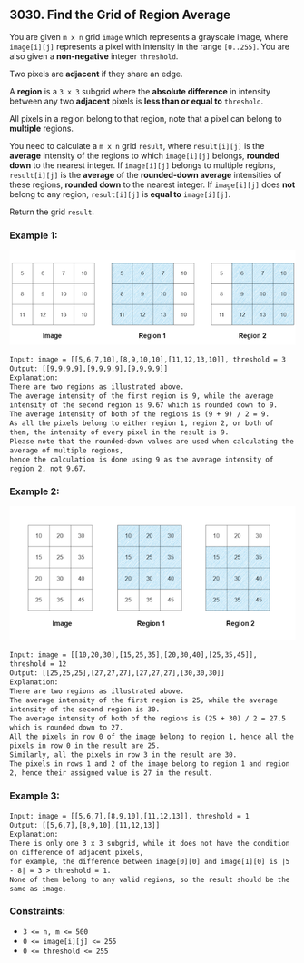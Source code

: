 ## 3030. Find the Grid of Region Average

You are given ```m x n``` grid ```image``` which represents a grayscale image, where ```image[i][j]``` represents a pixel with intensity in the range ```[0..255]```. You are also given a **non-negative** integer ```threshold```.

Two pixels are **adjacent** if they share an edge.

A **region** is a ```3 x 3``` subgrid where the **absolute difference** in intensity between any two **adjacent** pixels is **less than or equal to** ```threshold```.

All pixels in a region belong to that region, note that a pixel can belong to **multiple** regions.

You need to calculate a ```m x n``` grid ```result```, where ```result[i][j]``` is the **average** intensity of the regions to which ```image[i][j]``` belongs, **rounded down** to the nearest integer. If ```image[i][j]``` belongs to multiple regions, ```result[i][j]``` is the **average** of the **rounded-down average** intensities of these regions, **rounded down** to the nearest integer. If ```image[i][j]``` does **not** belong to any region, ```result[i][j]``` is **equal to** ```image[i][j]```.

Return the grid ```result```.

### Example 1:

![Example 1](images/example1.png)

```
Input: image = [[5,6,7,10],[8,9,10,10],[11,12,13,10]], threshold = 3
Output: [[9,9,9,9],[9,9,9,9],[9,9,9,9]]
Explanation:
There are two regions as illustrated above.
The average intensity of the first region is 9, while the average intensity of the second region is 9.67 which is rounded down to 9.
The average intensity of both of the regions is (9 + 9) / 2 = 9.
As all the pixels belong to either region 1, region 2, or both of them, the intensity of every pixel in the result is 9.
Please note that the rounded-down values are used when calculating the average of multiple regions,
hence the calculation is done using 9 as the average intensity of region 2, not 9.67.
```
### Example 2:

![Example 2](images/example2.png)

```
Input: image = [[10,20,30],[15,25,35],[20,30,40],[25,35,45]], threshold = 12
Output: [[25,25,25],[27,27,27],[27,27,27],[30,30,30]]
Explanation:
There are two regions as illustrated above.
The average intensity of the first region is 25, while the average intensity of the second region is 30.
The average intensity of both of the regions is (25 + 30) / 2 = 27.5 which is rounded down to 27.
All the pixels in row 0 of the image belong to region 1, hence all the pixels in row 0 in the result are 25.
Similarly, all the pixels in row 3 in the result are 30.
The pixels in rows 1 and 2 of the image belong to region 1 and region 2, hence their assigned value is 27 in the result.
```
### Example 3:
```
Input: image = [[5,6,7],[8,9,10],[11,12,13]], threshold = 1
Output: [[5,6,7],[8,9,10],[11,12,13]]
Explanation:
There is only one 3 x 3 subgrid, while it does not have the condition on difference of adjacent pixels,
for example, the difference between image[0][0] and image[1][0] is |5 - 8| = 3 > threshold = 1.
None of them belong to any valid regions, so the result should be the same as image.
```
### Constraints:

* ```3 <= n, m <= 500```
* ```0 <= image[i][j] <= 255```
* ```0 <= threshold <= 255```